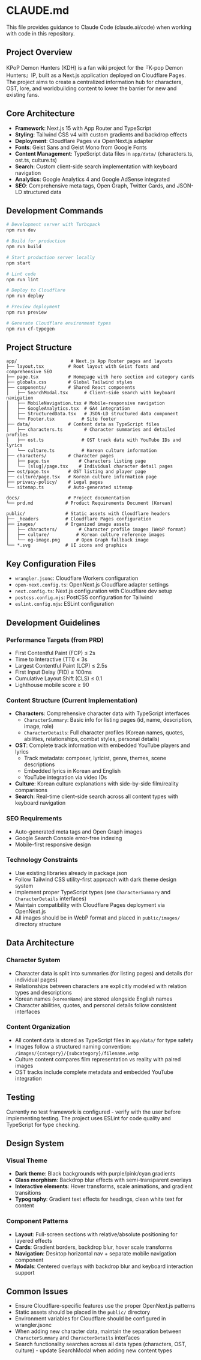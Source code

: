 # CLAUDE.md

This file provides guidance to Claude Code (claude.ai/code) when working with code in this repository.

## Project Overview

KPoP Demon Hunters (KDH) is a fan wiki project for the『K‑pop Demon Hunters』IP, built as a Next.js application deployed on Cloudflare Pages. The project aims to create a centralized information hub for characters, OST, lore, and worldbuilding content to lower the barrier for new and existing fans.

## Core Architecture

- **Framework**: Next.js 15 with App Router and TypeScript
- **Styling**: Tailwind CSS v4 with custom gradients and backdrop effects
- **Deployment**: Cloudflare Pages via OpenNext.js adapter
- **Fonts**: Geist Sans and Geist Mono from Google Fonts
- **Content Management**: TypeScript data files in `app/data/` (characters.ts, ost.ts, culture.ts)
- **Search**: Custom client-side search implementation with keyboard navigation
- **Analytics**: Google Analytics 4 and Google AdSense integrated
- **SEO**: Comprehensive meta tags, Open Graph, Twitter Cards, and JSON-LD structured data

## Development Commands

```bash
# Development server with Turbopack
npm run dev

# Build for production
npm run build

# Start production server locally
npm start

# Lint code
npm run lint

# Deploy to Cloudflare
npm run deploy

# Preview deployment
npm run preview

# Generate Cloudflare environment types
npm run cf-typegen
```

## Project Structure

```
app/                    # Next.js App Router pages and layouts
├── layout.tsx         # Root layout with Geist fonts and comprehensive SEO
├── page.tsx           # Homepage with hero section and category cards
├── globals.css        # Global Tailwind styles
├── components/        # Shared React components
│   ├── SearchModal.tsx      # Client-side search with keyboard navigation
│   ├── MobileNavigation.tsx # Mobile-responsive navigation
│   ├── GoogleAnalytics.tsx  # GA4 integration
│   ├── StructuredData.tsx   # JSON-LD structured data component
│   └── Footer.tsx          # Site footer
├── data/              # Content data as TypeScript files
│   ├── characters.ts        # Character summaries and detailed profiles
│   ├── ost.ts              # OST track data with YouTube IDs and lyrics
│   └── culture.ts          # Korean culture information
├── characters/        # Character pages
│   ├── page.tsx           # Characters listing page
│   └── [slug]/page.tsx    # Individual character detail pages
├── ost/page.tsx       # OST listing and player page
├── culture/page.tsx   # Korean culture information page
├── privacy-policy/    # Legal pages
└── sitemap.ts         # Auto-generated sitemap

docs/                  # Project documentation
└── prd.md            # Product Requirements Document (Korean)

public/               # Static assets with Cloudflare headers
├── _headers          # Cloudflare Pages configuration
├── images/           # Organized image assets
│   ├── characters/        # Character profile images (WebP format)
│   ├── culture/          # Korean culture reference images
│   └── og-image.png      # Open Graph fallback image
└── *.svg             # UI icons and graphics
```

## Key Configuration Files

- `wrangler.jsonc`: Cloudflare Workers configuration
- `open-next.config.ts`: OpenNext.js Cloudflare adapter settings
- `next.config.ts`: Next.js configuration with Cloudflare dev setup
- `postcss.config.mjs`: PostCSS configuration for Tailwind
- `eslint.config.mjs`: ESLint configuration

## Development Guidelines

### Performance Targets (from PRD)
- First Contentful Paint (FCP) ≤ 2s
- Time to Interactive (TTI) ≤ 3s  
- Largest Contentful Paint (LCP) ≤ 2.5s
- First Input Delay (FID) ≤ 100ms
- Cumulative Layout Shift (CLS) ≤ 0.1
- Lighthouse mobile score ≥ 90

### Content Structure (Current Implementation)
- **Characters**: Comprehensive character data with TypeScript interfaces
  - `CharacterSummary`: Basic info for listing pages (id, name, description, image, role)
  - `CharacterDetails`: Full character profiles (Korean names, quotes, abilities, relationships, combat styles, personal details)
- **OST**: Complete track information with embedded YouTube players and lyrics
  - Track metadata: composer, lyricist, genre, themes, scene descriptions
  - Embedded lyrics in Korean and English
  - YouTube integration via video IDs
- **Culture**: Korean culture explanations with side-by-side film/reality comparisons
- **Search**: Real-time client-side search across all content types with keyboard navigation

### SEO Requirements
- Auto-generated meta tags and Open Graph images
- Google Search Console error-free indexing
- Mobile-first responsive design

### Technology Constraints
- Use existing libraries already in package.json
- Follow Tailwind CSS utility-first approach with dark theme design system
- Implement proper TypeScript types (see `CharacterSummary` and `CharacterDetails` interfaces)
- Maintain compatibility with Cloudflare Pages deployment via OpenNext.js
- All images should be in WebP format and placed in `public/images/` directory structure

## Data Architecture

### Character System
- Character data is split into summaries (for listing pages) and details (for individual pages)
- Relationships between characters are explicitly modeled with relation types and descriptions
- Korean names (`koreanName`) are stored alongside English names
- Character abilities, quotes, and personal details follow consistent interfaces

### Content Organization
- All content data is stored as TypeScript files in `app/data/` for type safety
- Images follow a structured naming convention: `/images/{category}/{subcategory}/filename.webp`
- Culture content compares film representation vs reality with paired images
- OST tracks include complete metadata and embedded YouTube integration

## Testing

Currently no test framework is configured - verify with the user before implementing testing. The project uses ESLint for code quality and TypeScript for type checking.

## Design System

### Visual Theme
- **Dark theme**: Black backgrounds with purple/pink/cyan gradients
- **Glass morphism**: Backdrop blur effects with semi-transparent overlays
- **Interactive elements**: Hover transforms, scale animations, and gradient transitions
- **Typography**: Gradient text effects for headings, clean white text for content

### Component Patterns
- **Layout**: Full-screen sections with relative/absolute positioning for layered effects
- **Cards**: Gradient borders, backdrop blur, hover scale transforms
- **Navigation**: Desktop horizontal nav + separate mobile navigation component
- **Modals**: Centered overlays with backdrop blur and keyboard interaction support

## Common Issues

- Ensure Cloudflare-specific features use the proper OpenNext.js patterns
- Static assets should be placed in the `public/` directory
- Environment variables for Cloudflare should be configured in wrangler.jsonc
- When adding new character data, maintain the separation between `CharacterSummary` and `CharacterDetails` interfaces
- Search functionality searches across all data types (characters, OST, culture) - update SearchModal when adding new content types
